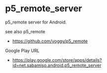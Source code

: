 p5_remote_server
============

p5_remote server for Android.

see also p5_remote
  * https://github.com/yoggy/p5_remote

Google Play URL
  * https://play.google.com/store/apps/details?id=net.sabamiso.android.p5_remote_server
